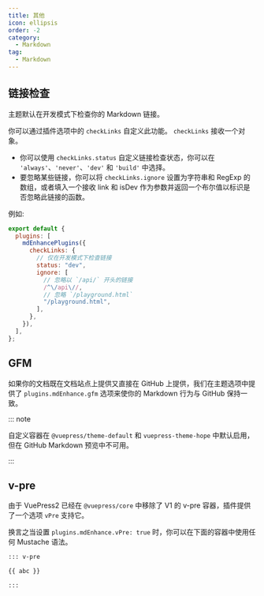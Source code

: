 ```yaml
---
title: 其他
icon: ellipsis
order: -2
category:
  - Markdown
tag:
  - Markdown
---
```


## 链接检查

主题默认在开发模式下检查你的 Markdown 链接。

你可以通过插件选项中的 `checkLinks` 自定义此功能。 `checkLinks` 接收一个对象。

- 你可以使用 `checkLinks.status` 自定义链接检查状态，你可以在 `'always'`、`'never'`、`'dev'` 和 `'build'` 中选择。
- 要忽略某些链接，你可以将 `checkLinks.ignore` 设置为字符串和 RegExp 的数组，或者填入一个接收 link 和 isDev 作为参数并返回一个布尔值以标识是否忽略此链接的函数。

例如:

```js
export default {
  plugins: [
    mdEnhancePlugins({
      checkLinks: {
        // 仅在开发模式下检查链接
        status: "dev",
        ignore: [
          // 忽略以 `/api/` 开头的链接
          /^\/api\//,
          // 忽略 `/playground.html`
          "/playground.html",
        ],
      },
    }),
  ],
};
```

## GFM

如果你的文档既在文档站点上提供又直接在 GitHub 上提供，我们在主题选项中提供了 `plugins.mdEnhance.gfm` 选项来使你的 Markdown 行为与 GitHub 保持一致。

::: note

自定义容器在 `@vuepress/theme-default` 和 `vuepress-theme-hope` 中默认启用，但在 GitHub Markdown 预览中不可用。

:::

## v-pre

由于 VuePress2 已经在 `@vuepress/core` 中移除了 V1 的 v-pre 容器，插件提供了一个选项 `vPre` 支持它。

换言之当设置 `plugins.mdEnhance.vPre: true` 时，你可以在下面的容器中使用任何 Mustache 语法。

```md
::: v-pre

{{ abc }}

:::
```
